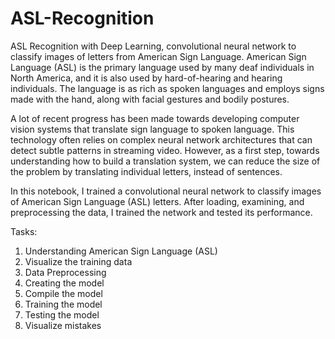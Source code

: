 # ASL-Recognition
ASL Recognition with Deep Learning, convolutional neural network to classify images of letters from American Sign Language.
American Sign Language (ASL) is the primary language used by many deaf individuals in North America, and it is also used by hard-of-hearing and hearing individuals. The language is as rich as spoken languages and employs signs made with the hand, along with facial gestures and bodily postures.

A lot of recent progress has been made towards developing computer vision systems that translate sign language to spoken language. This technology often relies on complex neural network architectures that can detect subtle patterns in streaming video. However, as a first step, towards understanding how to build a translation system, we can reduce the size of the problem by translating individual letters, instead of sentences.

In this notebook, I trained a convolutional neural network to classify images of American Sign Language (ASL) letters. After loading, examining, and preprocessing the data, I trained the network and tested its performance.

Tasks:

1. Understanding American Sign Language (ASL)
2. Visualize the training data
3. Data Preprocessing
4. Creating the model
5. Compile the model
6. Training the model
7. Testing the model
8. Visualize mistakes
